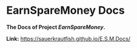 # EarnSpareMoney Docs

**The Docs of Project *EarnSpareMoney*.**

**Link:** https://sauerkrautfish.github.io/E.S.M.Docs/
